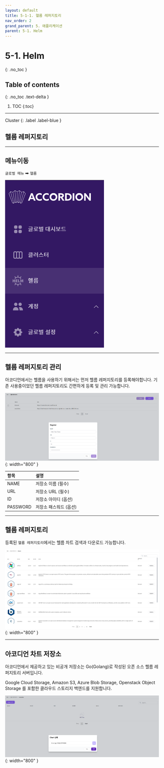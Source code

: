 ```yaml
---
layout: default
title: 5-1-1. 헬름 레퍼지토리
nav_order: 2
grand_parent: 5. 애플리케이션
parent: 5-1. Helm
---
```


# 5-1. Helm
{: .no_toc }

## Table of contents
{: .no_toc .text-delta }

1. TOC
{:toc}

---

<div class="code-example" markdown="1">
Cluster
{: .label .label-blue }
</div>

## 헬름 레퍼지토리

---
## 메뉴이동
`글로벌 메뉴` ➡ `헬름`

![helm_menu.png](/assets/images/application/helm/helm_menu.png)

---

## 헬름 레퍼지토리 관리

아코디언에서는 헬름을 사용하기 위해서는 먼저 헬름 레퍼지토리를 등록해야합니다. 기존 사용중이었던 헬름 레퍼지토리도 간편하게 등록 및 관리 가능합니다.

![helm-repo-1.png](/assets/images/application/helm/helm-repo-1.png){: width="800" }

| 항목        |  설명  |
|:------------|:-------|
| NAME        | 저장소 이름 (필수) | 
| URL         | 저장소 URL (필수)  | 
| ID          | 저장소 아이디 (옵션)  | 
| PASSWORD    | 저장소 패스워드 (옵션)  | 


---

## 헬름 레퍼지토리

등록된 `헬름 레퍼지토리`에서는 헬름 차트 검색과 다운로드 가능합니다.

![helm-repo-3.png](/assets/images/application/helm/helm-repo-3.png){: width="800" }


---

## 아코디언 차트 저장소

아코디언에서 제공하고 있는 비공개 저장소는 Go(Golang)로 작성된 오픈 소스 헬름 레퍼지토리 서버입니다.

Google Cloud Storage, Amazon S3, Azure Blob Storage, Openstack Object Storage 를 포함한 클라우드 스토리지 백엔드를 지원합니다.

![helm-repo-2.png](/assets/images/application/helm/helm-repo-2.png){: width="800" }

